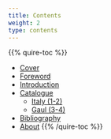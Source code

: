 ```yaml
---
title: Contents
weight: 2
type: contents
---
```

{{% quire-toc %}}
- [Cover](/)
- [Foreword](/foreword/)
- [Introduction](/introduction/)
- [Catalogue](/catalogue/)
  - [Italy (1-2)](/catalogue/italy/)
  - [Gaul (3-4)](/catalogue/gaul/)
- [Bibliography](/bibliography/)
- [About](/about/)
{{% /quire-toc %}}
